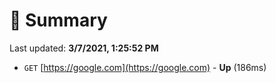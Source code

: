 # 📖 Summary
Last updated: **3/7/2021, 1:25:52 PM**

- `GET` [https://google.com](https://google.com) - **Up** (186ms)
